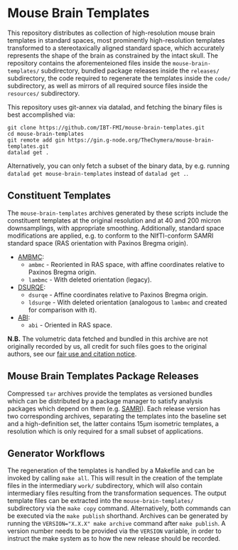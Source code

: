 # Mouse Brain Templates

This repository distributes as collection of high-resolution mouse brain templates in standard spaces, most prominently high-resolution templates transformed to a stereotaxically aligned standard space, which accurately represents the shape of the brain as constrained by the intact skull.
The repository contains the aforementeioned files inside the `mouse-brain-templates/` subdirectory, bundled package releases inside the `releases/` subdirectory, the code required to regenerate the templates inside the `code/` subdirectory, as well as mirrors of all required source files inside the `resources/` subdirectory. 

This repository uses git-annex via datalad, and fetching the binary files is best accomplished via:

```
git clone https://github.com/IBT-FMI/mouse-brain-templates.git
cd mouse-brain-templates
git remote add gin https://gin.g-node.org/TheChymera/mouse-brain-templates.git
datalad get .
```

Alternatively, you can only fetch a subset of the binary data, by e.g. running `datalad get mouse-brain-templates` instead of `datalad get .`.


## Constituent Templates

The `mouse-brain-templates` archives generated by these scripts include the constituent templates at the original resolution and at 40 and 200 micron downsamplings, with appropriate smoothing.
Additionally, standard space modifications are applied, e.g. to conform to the NIfTI-conform SAMRI standard space (RAS orientation with Paxinos Bregma origin).

* [AMBMC](http://imaging.org.au/AMBMC/Model):
	* `ambmc` - Reoriented in RAS space, with affine coordinates relative to Paxinos Bregma origin.
	* `lambmc` - With deleted orientation (legacy).
* [DSURQE](http://repo.mouseimaging.ca/repo/DSURQE_40micron_nifti):
	* `dsurqe` - Affine coordinates relative to Paxinos Bregma origin.
	* `ldsurqe` - With deleted orientation (analogous to `lambmc` and created for comparison with it).
* [ABI](http://download.alleninstitute.org/informatics-archive/current-release/mouse_ccf/average_template/average_template_10.nrrd):
	* `abi` - Oriented in RAS space.

**N.B.** The volumetric data fetched and bundled in this archive are not originally recorded by us, all credit for such files goes to the original authors, see our [fair use and citation notice](FAIRUSE-AND-CITATION).


## Mouse Brain Templates Package Releases

Compressed `tar` archives provide the templates as versioned bundles which can be distributed by a package manager to satisfy analysis packages which depend on them (e.g. [SAMRI](https://github.com/IBT-FMI/SAMRI)).
Each release version has two corresponding archives, separating the templates into the baseline set and a high-definition set, the latter contains 15μm isometric templates, a resolution which is only required for a small subset of applications.


## Generator Workflows

The regeneration of the templates is handled by a Makefile and can be invoked by calling `make all`.
This will result in the creation of the template files in the intermediary `work/` subdirectory, which will also contain intermediary files resulting from the transformation sequences.
The output template files can be extracted into the `mouse-brain-templates/` subdirectory via the `make copy` command.
Alternatively, both commands can be executed via the `make publish` shorthand.
Archives can be generated by running the `VERSION="X.X.X" make archive` command after `make publish`.
A version number needs to be provided via the `VERSION` variable, in order to instruct the make system as to how the new release should be recorded.

